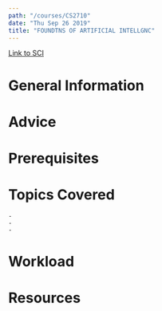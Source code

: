 ```yaml
---
path: "/courses/CS2710"
date: "Thu Sep 26 2019"
title: "FOUNDTNS OF ARTIFICIAL INTELLGNC"
---
```

[Link to SCI]("http://courses.sci.pitt.edu/courses/courses/view/CS-2710")

# General Information

# Advice


# Prerequisites
<!-- PREREQ_REPLACEMENT (Do not remove) -->

<!-- END PREREQ_REPLACEMENT (Do not remove) -->
# Topics Covered
	- 
	-
	-
# Workload

<!-- TESTIMONIALS
# Testimonials
This gets replaced with Gatsby, its
data comes from Google Sheets for easier
editing!
-->

# Resources
